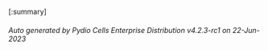 






[:summary]

###### Auto generated by Pydio Cells Enterprise Distribution v4.2.3-rc1 on 22-Jun-2023
